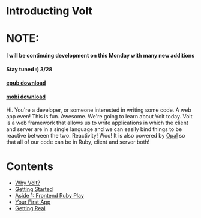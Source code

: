 # Introducting Volt

# NOTE:

#### I will be continuing development on this Monday with many new additions
#### Stay tuned :) 3/28

#### [epub download](https://drive.google.com/file/d/0B-VHRPJNj6uKUWRJRmRERFJtYWs/view?usp=sharing)
#### [mobi download](https://drive.google.com/file/d/0B-VHRPJNj6uKS0FzenFjcE1wUlk/view?usp=sharing)

Hi. You're a developer, or someone interested in writing some code. A web app even! This is fun. Awesome.
We're going to learn about Volt today. Volt is a web framework that allows us to write applications in which
the client and server are in a single language and we can easily bind things to be reactive between the two. Reactivity! Woo! It is also powered by [Opal](link) so that all of our code can be in Ruby, client and server both!

# Contents
- [Why Volt?](https://genius.com/https://github.com/rhgraysonii/volt_tutorial/blob/master/part_1.md)
- [Getting Started](https://genius.com/github.com/rhgraysonii/volt_tutorial/blob/master/part_2.md)
- [Aside 1: Frontend Ruby Play](https://genius.com/github.com/rhgraysonii/volt_tutorial/blob/master/aside_1.md)
- [Your First App](https://genius.com/github.com/rhgraysonii/volt_tutorial/blob/master/part_3.md)
- [Getting Real](https://genius.com/github.com/rhgraysonii/volt_tutorial/blob/master/part_4.md)
